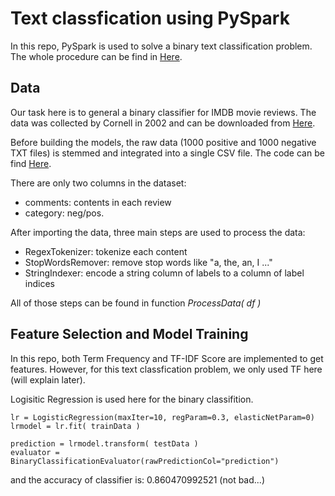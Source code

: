 # Text classfication using PySpark

In this repo, PySpark is used to solve a binary text classification problem. The whole procedure can be find in [Here](main.py).

## Data 
Our task here is to general a binary classifier for IMDB movie reviews. The data was collected by Cornell in 2002 and can be downloaded from [Here](http://www.cs.cornell.edu/people/pabo/movie-review-data/).

Before building the models, the raw data (1000 positive and 1000 negative TXT files) is stemmed and integrated into a single CSV file. The code can be find [Here](index-data.py). 

There are only two columns in the dataset:
* comments: contents in each review
* category: neg/pos.

After importing the data, three main steps are used to process the data:
* RegexTokenizer: tokenize each content
* StopWordsRemover: remove stop words like "a, the, an, I ..."
* StringIndexer: encode a string column of labels to a column of label indices

All of those steps can be found in function _ProcessData( df )_

## Feature Selection and Model Training

In this repo, both Term Frequency and TF-IDF Score are implemented to get features. However, for this text classfication problem, we only used TF here (will explain later).

Logisitic Regression is used here for the binary classifition. 
```
lr = LogisticRegression(maxIter=10, regParam=0.3, elasticNetParam=0)
lrmodel = lr.fit( trainData )

prediction = lrmodel.transform( testData )
evaluator = BinaryClassificationEvaluator(rawPredictionCol="prediction")
```
and the accuracy of classifier is: 0.860470992521 (not bad...)
